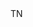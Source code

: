 <?xml version="1.0" encoding="UTF-8"?>
<CustomMetadata xmlns="http://soap.sforce.com/2006/04/metadata">
    <label>TN</label>
</CustomMetadata>
